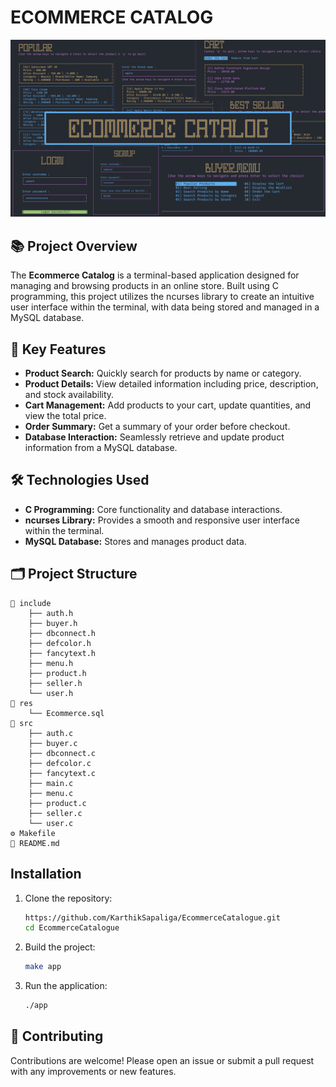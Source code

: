 # ECOMMERCE CATALOG

[![Watch the video](https://github.com/KarthikSapaliga/EcommerceCatalogue/blob/main/img/ecommerce.png)](https://www.youtube.com/watch?v=O3VT125Swp8&t=1s)

## 📚 Project Overview

The **Ecommerce Catalog** is a terminal-based application designed for managing and browsing products in an online store. Built using C programming, this project utilizes the ncurses library to create an intuitive user interface within the terminal, with data being stored and managed in a MySQL database.

## 🎯 Key Features

- **Product Search:** Quickly search for products by name or category.
- **Product Details:** View detailed information including price, description, and stock availability.
- **Cart Management:** Add products to your cart, update quantities, and view the total price.
- **Order Summary:** Get a summary of your order before checkout.
- **Database Interaction:** Seamlessly retrieve and update product information from a MySQL database.

## 🛠️ Technologies Used

- **C Programming:** Core functionality and database interactions.
- **ncurses Library:** Provides a smooth and responsive user interface within the terminal.
- **MySQL Database:** Stores and manages product data.

## 🗂️ Project Structure
```
📂 include
    ├── auth.h
    ├── buyer.h
    ├── dbconnect.h
    ├── defcolor.h
    ├── fancytext.h
    ├── menu.h
    ├── product.h
    ├── seller.h
    └── user.h
📂 res
    └── Ecommerce.sql 
📂 src
    ├── auth.c
    ├── buyer.c
    ├── dbconnect.c
    ├── defcolor.c
    ├── fancytext.c
    ├── main.c
    ├── menu.c
    ├── product.c
    ├── seller.c
    └── user.c
⚙️ Makefile
📝 README.md
```
## Installation

1. Clone the repository:
    ```bash
    https://github.com/KarthikSapaliga/EcommerceCatalogue.git
    cd EcommerceCatalogue
    ```

2. Build the project:
    ```bash
    make app
    ```

3. Run the application:
    ```bash
    ./app
    ```
## 🤝 Contributing
Contributions are welcome! Please open an issue or submit a pull request with any improvements or new features.
